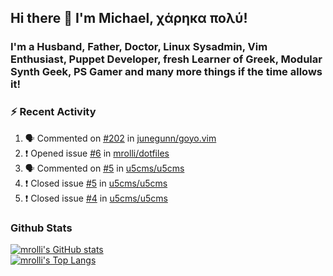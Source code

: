 ## Hi there 👋 I'm Michael, χάρηκα πολύ!

<!--
**mrolli/mrolli** is a ✨ _special_ ✨ repository because its `README.md` (this file) appears on your GitHub profile.

Here are some ideas to get you started:

- 🔭 I’m currently working on ...
- 🌱 I’m currently learning ...
- 👯 I’m looking to collaborate on ...
- 🤔 I’m looking for help with ...
- 💬 Ask me about ...
- 📫 How to reach me: ...
- 😄 Pronouns: ...
- ⚡ Fun fact: ...
-->

### I'm a Husband, Father, Doctor, Linux Sysadmin, Vim Enthusiast, Puppet Developer, fresh Learner of Greek, Modular Synth Geek, PS Gamer and many more things if the time allows it!

### :zap: Recent Activity

<!--START_SECTION:activity-->
1. 🗣 Commented on [#202](https://github.com/junegunn/goyo.vim/issues/202) in [junegunn/goyo.vim](https://github.com/junegunn/goyo.vim)
2. ❗️ Opened issue [#6](https://github.com/mrolli/dotfiles/issues/6) in [mrolli/dotfiles](https://github.com/mrolli/dotfiles)
3. 🗣 Commented on [#5](https://github.com/u5cms/u5cms/issues/5) in [u5cms/u5cms](https://github.com/u5cms/u5cms)
4. ❗️ Closed issue [#5](https://github.com/u5cms/u5cms/issues/5) in [u5cms/u5cms](https://github.com/u5cms/u5cms)
5. ❗️ Closed issue [#4](https://github.com/u5cms/u5cms/issues/4) in [u5cms/u5cms](https://github.com/u5cms/u5cms)
<!--END_SECTION:activity-->

### Github Stats
[![mrolli's GitHub stats](https://github-readme-stats.vercel.app/api?username=mrolli&count_private=true&show_icons=true&theme=onedark)](https://github.com/anuraghazra/github-readme-stats)  
[![mrolli's Top Langs](https://github-readme-stats.vercel.app/api/top-langs/?username=mrolli&count_private=true&theme=onedark&hide=c%2B%2B,c,html,cmake,makefile&layout=compact)](https://github.com/anuraghazra/github-readme-stats)
